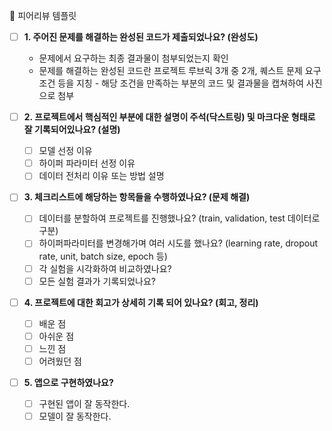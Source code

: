 🤔 피어리뷰 템플릿

- [ ] **1. 주어진 문제를 해결하는 완성된 코드가 제출되었나요? (완성도)**

  - 문제에서 요구하는 최종 결과물이 첨부되었는지 확인
  - 문제를 해결하는 완성된 코드란 프로젝트 루브릭 3개 중 2개,
    퀘스트 문제 요구조건 등을 지칭 - 해당 조건을 만족하는 부분의 코드 및 결과물을 캡쳐하여 사진으로 첨부

- [ ] **2. 프로젝트에서 핵심적인 부분에 대한 설명이 주석(닥스트링) 및 마크다운 형태로 잘 기록되어있나요? (설명)**

  - [ ] 모델 선정 이유
  - [ ] 하이퍼 파라미터 선정 이유
  - [ ] 데이터 전처리 이유 또는 방법 설명

- [ ] **3. 체크리스트에 해당하는 항목들을 수행하였나요? (문제 해결)**

  - [ ] 데이터를 분할하여 프로젝트를 진행했나요? (train, validation, test 데이터로 구분)
  - [ ] 하이퍼파라미터를 변경해가며 여러 시도를 했나요? (learning rate, dropout rate, unit, batch size, epoch 등)
  - [ ] 각 실험을 시각화하여 비교하였나요?
  - [ ] 모든 실험 결과가 기록되었나요?

- [ ] **4. 프로젝트에 대한 회고가 상세히 기록 되어 있나요? (회고, 정리)**

  - [ ] 배운 점
  - [ ] 아쉬운 점
  - [ ] 느낀 점
  - [ ] 어려웠던 점

- [ ] **5. 앱으로 구현하였나요?**
  - [ ] 구현된 앱이 잘 동작한다.
  - [ ] 모델이 잘 동작한다.
